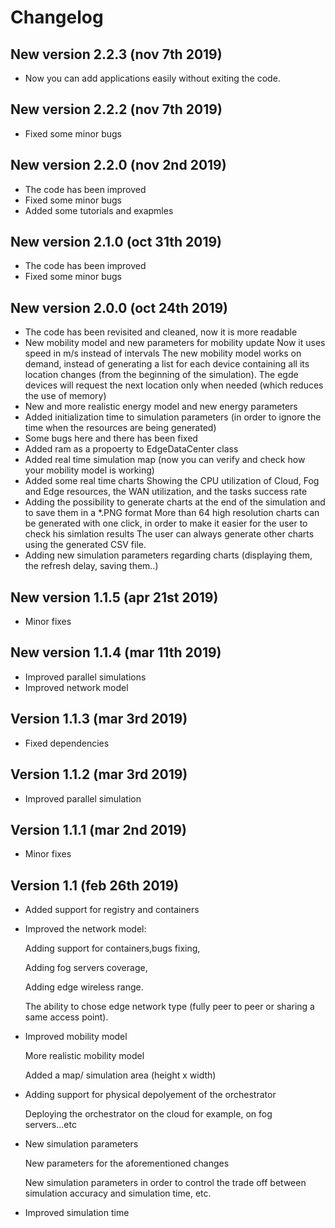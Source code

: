 # Changelog

## New version 2.2.3 (nov 7th 2019) 
* Now you can add applications easily without exiting the code.

## New version 2.2.2 (nov 7th 2019) 
* Fixed some minor bugs  

## New version 2.2.0 (nov 2nd 2019)
* The code has been improved  
* Fixed some minor bugs 
* Added some tutorials and exapmles

## New version 2.1.0 (oct 31th 2019)
* The code has been improved  
* Fixed some minor bugs 

## New version 2.0.0 (oct 24th 2019)
* The code has been revisited and cleaned, now it is more readable  
* New mobility model and new parameters for mobility update 
  Now it uses speed in m/s instead of intervals
  The new mobility model works on demand, instead of generating a list for each device containing all its location changes (from the beginning of the simulation). 
  The egde devices will request the next location only when needed (which reduces the use of memory)
* New and more realistic energy model and new energy parameters 
* Added initialization time to simulation parameters (in order to ignore the time when the resources are being generated)
* Some bugs here and there has been fixed 
* Added ram as a propoerty to EdgeDataCenter class
* Added real time simulation map (now you can verify and check how your mobility model is working)  
* Added some real time charts 
  Showing the CPU utilization of Cloud, Fog and Edge resources, the WAN utilization, and the tasks success rate
* Adding the possibility to generate charts at the end of the simulation and to save them in a *.PNG format 
  More than 64 high resolution charts can be generated with one click, in order to make it easier for the user to check his simlation results
  The user can always generate other charts using the generated CSV file.
* Adding new simulation parameters regarding charts (displaying them, the refresh delay, saving them..)  

## New version 1.1.5 (apr 21st 2019)
* Minor fixes
## New version 1.1.4 (mar 11th 2019)
* Improved parallel simulations
* Improved network model
## Version 1.1.3 (mar 3rd 2019)
* Fixed dependencies 
## Version 1.1.2 (mar 3rd 2019)
* Improved parallel simulation 
## Version 1.1.1 (mar 2nd 2019) 
* Minor fixes
## Version 1.1 (feb 26th 2019) 
* Added support for registry and containers

* Improved the network model: 

  Adding support for containers,bugs fixing, 
  
  Adding fog servers coverage, 
  
  Adding edge  wireless range.
  
  The ability to chose edge network type (fully peer to peer or sharing a same access point).
  
* Improved mobility model

  More realistic mobility model
  
  Added a map/ simulation area (height x width)
  
* Adding support for physical depolyement of the orchestrator 

  Deploying the orchestrator on the cloud for example, on fog servers...etc
  
* New simulation parameters

  New parameters for the aforementioned changes
  
  New simulation parameters in order to control the trade off between simulation accuracy and simulation time, etc. 
  
* Improved simulation time

